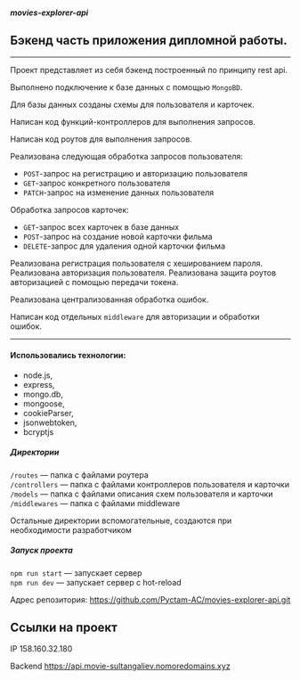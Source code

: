 ##### movies-explorer-api

## Бэкенд часть приложения дипломной работы.
---
Проект представляет из себя бэкенд построенный по принципу rest api.

Выполнено подключение к базе данных с помощью `MongoBD`.

Для базы данных созданы схемы для пользователя и карточек.

Написан код функций-контроллеров для выполнения запросов.

Написан код роутов для выполнения запросов.

Реализована следующая обработка запросов пользователя:
- `POST`-запрос на регистрацию и авторизацию пользователя
- `GET`-запрос конкретного пользователя
- `PATCH`-запрос на изменение данных пользователя

Обработка запросов карточек:
- `GET`-запрос всех карточек в базе данных
- `POST`-запрос на создание новой карточки фильма
- `DELETE`-запрос для удаления одной карточки фильма

Реализована регистрация пользователя с хешированием пароля.
Реализована авторизация пользователя.
Реализована защита роутов авторизацией с помощью передачи токена.

Реализована централизованная обработка ошибок.

Написан код отдельных `middleware` для авторизации и обработки ошибок.

---

#### Использовались технологии:
- node.js,
- express,
- mongo.db,
- mongoose,
- cookieParser,
- jsonwebtoken,
- bcryptjs


##### Директории

`/routes` — папка с файлами роутера  
`/controllers` — папка с файлами контроллеров пользователя и карточки   
`/models` — папка с файлами описания схем пользователя и карточки
`/middlewares` — папка с файлами middleware  
  
Остальные директории вспомогательные, создаются при необходимости разработчиком

##### Запуск проекта

`npm run start` — запускает сервер   
`npm run dev` — запускает сервер с hot-reload



Адрес репозитория: https://github.com/Pyctam-AC/movies-explorer-api.git

## Ссылки на проект

IP 158.160.32.180

Backend https://api.movie-sultangaliev.nomoredomains.xyz
